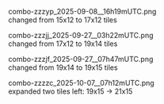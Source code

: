 combo-zzzyp_2025-09-08__16h19mUTC.png<br>
    changed from 15x12 to 17x12 tiles

combo-zzzjj_2025-09-27__03h22mUTC.png<br>
    changed from 17x12 to 19x14 tiles

combo-zzzjf_2025-09-27__07h47mUTC.png<br>
    changed from 19x14 to 19x15 tiles

combo-zzzzc_2025-10-07__07h12mUTC.png<br>
    expanded two tiles left: 19x15 -> 21x15
